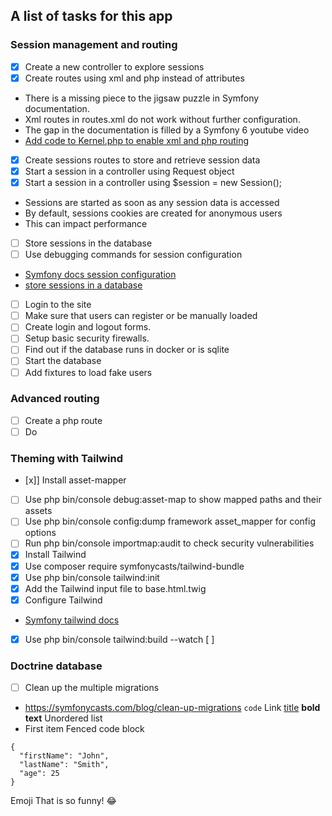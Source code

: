 ## A list of tasks for this app
### Session management and routing
- [x] Create a new controller to explore sessions
- [x] Create routes using xml and php instead of attributes
- There is a missing piece to the jigsaw puzzle in Symfony documentation. 
- Xml routes in routes.xml do not work without further configuration.
- The gap in the documentation is filled by a Symfony 6 youtube video
- [Add code to Kernel.php to enable xml and php routing](https://www.youtube.com/watch?v=NtgKCoC3-sY)

- [x] Create sessions routes to store and retrieve session data
- [x] Start a session in a controller using Request object
- [x] Start a session in a controller using $session = new Session();
- Sessions are started as soon as any session data is accessed
- By default, sessions cookies are created for anonymous users
- This can impact performance
- [ ] Store sessions in the database
- [ ] Use debugging commands for session configuration
- [Symfony docs session configuration](https://symfony.com/doc/current/reference/configuration/framework.html#config-framework-session)
- [store sessions in a database](https://symfony.com/doc/current/session.html#store-sessions-in-a-database)
- [ ] Login to the site
- [ ] Make sure that users can register or be manually loaded
- [ ] Create login and logout forms.
- [ ] Setup basic security firewalls.
- [ ] Find out if the database runs in docker or is sqlite
- [ ] Start the database
- [ ] Add fixtures to load fake users

### Advanced routing
- [ ] Create a php route
- [ ] Do

### Theming with Tailwind
- [x]] Install asset-mapper
- [ ] Use php bin/console debug:asset-map to show mapped paths and their assets
- [ ] Use php bin/console config:dump framework asset_mapper for config options
- [ ] Run php bin/console importmap:audit to check security vulnerabilities
- [x] Install Tailwind
- [x] Use composer require symfonycasts/tailwind-bundle
- [x] Use php bin/console tailwind:init
- [x] Add the Tailwind input file to base.html.twig
- [x] Configure Tailwind
- [Symfony tailwind docs](https://symfony.com/bundles/TailwindBundle/current/index.html)
- [x] Use php bin/console tailwind:build --watch
[ ] 

### Doctrine database
- [ ] Clean up the multiple migrations
- https://symfonycasts.com/blog/clean-up-migrations
`code`
Link 	[title](https://www.example.com)
**bold text**
Unordered list
- First item
Fenced code block
```
{
  "firstName": "John",
  "lastName": "Smith",
  "age": 25
}
```
Emoji
That is so funny! :joy: 

